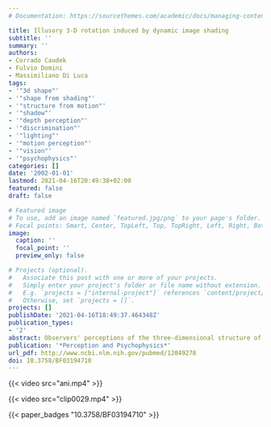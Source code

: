 ```yaml
---
# Documentation: https://sourcethemes.com/academic/docs/managing-content/

title: Illusory 3-D rotation induced by dynamic image shading
subtitle: ''
summary: ''
authors:
- Corrado Caudek
- Fulvio Domini
- Massimiliano Di Luca
tags:
- '"3d shape"'
- '"shape from shading"'
- '"structure from motion"'
- '"shadow"'
- '"depth perception"'
- '"discrimination"'
- '"lighting"'
- '"motion perception"'
- '"vision"'
- '"psychophysics"'
categories: []
date: '2002-01-01'
lastmod: 2021-04-16T20:49:38+02:00
featured: false
draft: false

# Featured image
# To use, add an image named `featured.jpg/png` to your page's folder.
# Focal points: Smart, Center, TopLeft, Top, TopRight, Left, Right, BottomLeft, Bottom, BottomRight.
image:
  caption: ''
  focal_point: ''
  preview_only: false

# Projects (optional).
#   Associate this post with one or more of your projects.
#   Simply enter your project's folder or file name without extension.
#   E.g. `projects = ["internal-project"]` references `content/project/deep-learning/index.md`.
#   Otherwise, set `projects = []`.
projects: []
publishDate: '2021-04-16T18:49:37.464348Z'
publication_types:
- '2'
abstract: Observers' perceptions of the three-dimensional structure of smoothly curved surfaces defined by patterns of image shading were investigated under varying conditions of illumination. In five experiments, observers judged the global orientation and the motion of the simulated surfaces from both static and dynamic patterns of image shading. We found that perceptual performance was more accurate with static than with dynamic displays. Dynamic displays evoked systematic biases in perceptual performance when the surface and the illumination source were simulated as rotating in opposite directions. In these conditions, the surface was incorrectly perceived as rotating in the same direction as the illumination source. Conversely, the orientation of the simulated surfaces was perceived correctly when the frames making up the apparent-motion sequences of the dynamic displays were presented as static images. In Experiment 6, moreover, the results obtained with the computer-generated displays were replicated with solid objects.
publication: '*Perception and Psychophysics*'
url_pdf: http://www.ncbi.nlm.nih.gov/pubmed/12049278
doi: 10.3758/BF03194710
---
```


{{< video src="ani.mp4" >}}

{{< video src="clip0029.mp4" >}}

{{< paper_badges "10.3758/BF03194710" >}}
